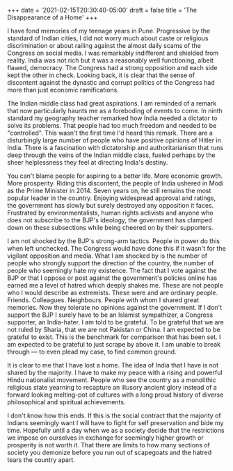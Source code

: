 +++
date =   '2021-02-15T20:30:40-05:00'
draft = false
title = 'The Disappearance of a Home'
+++

I have fond memories of my teenage years in Pune. Progressive by the standard of Indian cities, I did not worry much about caste or religious discrimination or about railing against the almost daily scams of the Congress on social media. I was remarkably indifferent and shielded from reality. India was not rich but it was a reasonably well functioning, albeit flawed, democracy. The Congress had a strong opposition and each side kept the other in check. Looking back, it is clear that the sense of discontent against the dynastic and corrupt politics of the Congress had more than just economic ramifications.

The Indian middle class had great aspirations. I am reminded of a remark that now particularly haunts me as a foreboding of events to come. In ninth standard my geography teacher remarked how India needed a dictator to solve its problems. That people had too much freedom and needed to be "controlled". This wasn't the first time I'd heard this remark. There are a disturbingly large number of people who have positive opinions of Hitler in India. There is a fascination with dictatorship and authoritarianism that runs deep through the veins of the Indian middle class, fueled perhaps by the sheer helplessness they feel at directing India's destiny.

You can't blame people for aspiring to a better life. More economic growth. More prosperity. Riding this discontent, the people of India ushered in Modi as the Prime Minister in 2014. Seven years on, he still remains the most popular leader in the country. Enjoying widespread approval and ratings, the government has slowly but surely destroyed any opposition it faces. Frustrated by environmentalists, human rights activists and anyone who does not subscribe to the BJP's ideology, the government has clamped down on these subsections while being cheered on by their supporters.

I am not shocked by the BJP's strong-arm tactics. People in power do this when left unchecked. The Congress would have done this if it wasn't for the vigilant opposition and media. What I am shocked by is the number of people who strongly support the direction of the country, the number of people who seemingly hate my existence. The fact that I vote against the BJP or that I oppose or post against the government's policies online has earned me a level of hatred which deeply shakes me. These are not people who I would describe as extremists. These were and are ordinary people. Friends. Colleagues. Neighbours. People with whom I shared great memories. Now they tolerate no opinions against the government. If I don't support the BJP I surely have to be an Islamist sympathizer, a Congress supporter, an India-hater. I am told to be grateful. To be grateful that we are not ruled by Sharia, that we are not Pakistan or China. I am expected to be grateful to exist. This is the benchmark for comparison that has been set. I am expected to be grateful to just scrape by above it. I am unable to break through — to even plead my case, to find common ground.

It is clear to me that I have lost a home. The idea of India that I have is not shared by the majority. I have to make my peace with a rising and powerful Hindu nationalist movement. People who see the country as a monolithic religious state yearning to recapture an illusory ancient glory instead of a forward looking melting-pot of cultures with a long proud history of diverse philosophical and spiritual achievements.

I don't know how this ends. If this is the social contract that the majority of Indians seemingly want I will have to fight for self preservation and bide my time. Hopefully until a day when we as a society decide that the restrictions we impose on ourselves in exchange for seemingly higher growth or prosperity is not worth it. That there are limits to how many sections of society you demonize before you run out of scapegoats and the hatred tears the country apart.
